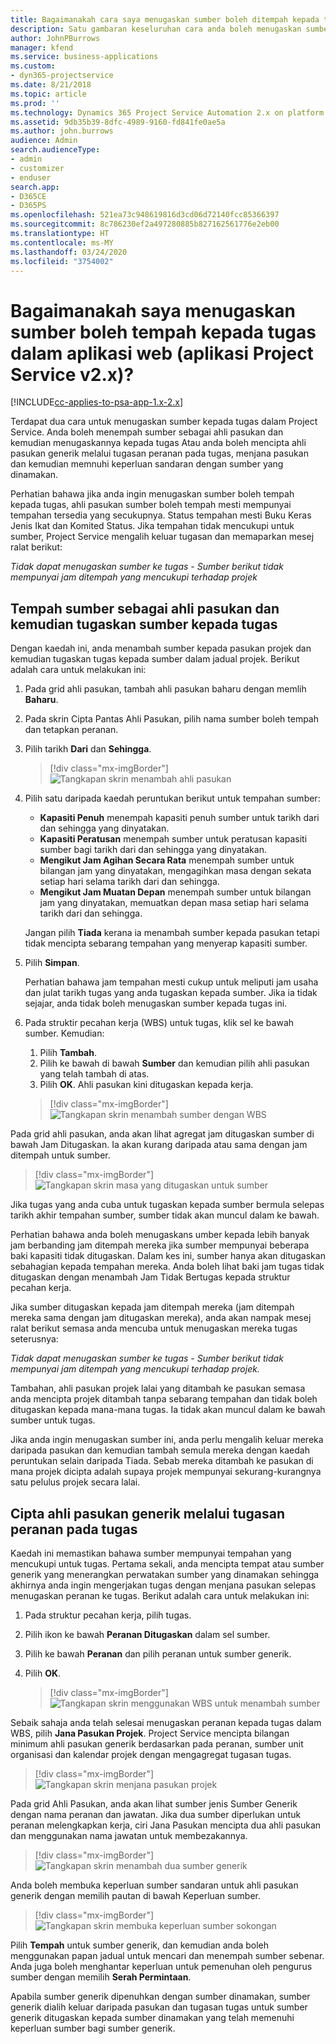 ```yaml
---
title: Bagaimanakah cara saya menugaskan sumber boleh ditempah kepada tugas dalam aplikasi web?
description: Satu gambaran keseluruhan cara anda boleh menugaskan sumber boleh ditempah.
author: JohnPBurrows
manager: kfend
ms.service: business-applications
ms.custom:
- dyn365-projectservice
ms.date: 8/21/2018
ms.topic: article
ms.prod: ''
ms.technology: Dynamics 365 Project Service Automation 2.x on platform version 9.x
ms.assetid: 9db35b39-8dfc-4989-9160-fd841fe0ae5a
ms.author: john.burrows
audience: Admin
search.audienceType:
- admin
- customizer
- enduser
search.app:
- D365CE
- D365PS
ms.openlocfilehash: 521ea73c948619816d3cd06d72140fcc85366397
ms.sourcegitcommit: 8c786230ef2a497280885b827162561776e2eb00
ms.translationtype: HT
ms.contentlocale: ms-MY
ms.lasthandoff: 03/24/2020
ms.locfileid: "3754002"
---
```

# <a name="how-do-i-assign-a-bookable-resource-to-a-task-in-the-web-app-project-service-app-v2x"></a>Bagaimanakah saya menugaskan sumber boleh tempah kepada tugas dalam aplikasi web (aplikasi Project Service v2.x)?

[!INCLUDE[cc-applies-to-psa-app-1.x-2.x](../includes/cc-applies-to-psa-app-1x-2x.md)]

Terdapat dua cara untuk menugaskan sumber kepada tugas dalam Project Service. Anda boleh menempah sumber sebagai ahli pasukan dan kemudian menugaskannya kepada tugas Atau anda boleh mencipta ahli pasukan generik melalui tugasan peranan pada tugas, menjana pasukan dan kemudian memnuhi keperluan sandaran dengan sumber yang dinamakan.

Perhatian bahawa jika anda ingin menugaskan sumber boleh tempah kepada tugas, ahli pasukan sumber boleh tempah mesti mempunyai tempahan tersedia yang secukupnya. Status tempahan mesti Buku Keras Jenis Ikat dan Komited Status. Jika tempahan tidak mencukupi untuk sumber, Project Service mengalih keluar tugasan dan memaparkan mesej ralat berikut:

*Tidak dapat menugaskan sumber ke tugas - Sumber berikut tidak mempunyai jam ditempah yang mencukupi terhadap projek*

## <a name="book-a-resource-as-a-team-member-and-then-assign-the-resource-to-a-task"></a>Tempah sumber sebagai ahli pasukan dan kemudian tugaskan sumber kepada tugas

Dengan kaedah ini, anda menambah sumber kepada pasukan projek dan kemudian tugaskan tugas kepada sumber dalam jadual projek. Berikut adalah cara untuk melakukan ini:
1.  Pada grid ahli pasukan, tambah ahli pasukan baharu dengan memlih **Baharu**.
2.  Pada skrin Cipta Pantas Ahli Pasukan, pilih nama sumber boleh tempah dan tetapkan peranan.
3.  Pilih tarikh **Dari** dan **Sehingga**.

    > [!div class="mx-imgBorder"] 
    > ![Tangkapan skrin menambah ahli pasukan](media/FAQ-Resources-to-Tasks2-1.png "Tangkapan skrin menambah ahli pasukan")
 
4.  Pilih satu daripada kaedah peruntukan berikut untuk tempahan sumber:
    - **Kapasiti Penuh** menempah kapasiti penuh sumber untuk tarikh dari dan sehingga yang dinyatakan.
    - **Kapasiti Peratusan** menempah sumber untuk peratusan kapasiti sumber bagi tarikh dari dan sehingga yang dinyatakan.
    - **Mengikut Jam Agihan Secara Rata** menempah sumber untuk bilangan jam yang dinyatakan, mengagihkan masa dengan sekata setiap hari selama tarikh dari dan sehingga.
    - **Mengikut Jam Muatan Depan** menempah sumber untuk bilangan jam yang dinyatakan, memuatkan depan masa setiap hari selama tarikh dari dan sehingga.

    Jangan pilih **Tiada** kerana ia menambah sumber kepada pasukan tetapi tidak mencipta sebarang tempahan yang menyerap kapasiti sumber.
5.  Pilih **Simpan**.

    Perhatian bahawa jam tempahan mesti cukup untuk meliputi jam usaha dan julat tarikh tugas yang anda tugaskan kepada sumber. Jika ia tidak sejajar, anda tidak boleh menugaskan sumber kepada tugas ini.

6.  Pada struktir pecahan kerja (WBS) untuk tugas, klik sel ke bawah sumber. Kemudian: 

    1. Pilih **Tambah**.
    2. Pilih ke bawah di bawah **Sumber** dan kemudian pilih ahli pasukan yang telah tambah di atas.
    3. Pilih **OK**. Ahli pasukan kini ditugaskan kepada kerja.

    > [!div class="mx-imgBorder"] 
    > ![Tangkapan skrin menambah sumber dengan WBS](media/FAQ-Resources-to-Tasks2-2.png "Tangkapan skrin menambah sumber dengan WBS")
 
Pada grid ahli pasukan, anda akan lihat agregat jam ditugaskan sumber di bawah Jam Ditugaskan. Ia akan kurang daripada atau sama dengan jam ditempah untuk sumber. 

> [!div class="mx-imgBorder"] 
> ![Tangkapan skrin masa yang ditugaskan untuk sumber](media/FAQ-Resources-to-Tasks2-3.png "Tangkapan skrin masa yang ditugaskan untuk sumber")
 
Jika tugas yang anda cuba untuk tugaskan kepada sumber bermula selepas tarikh akhir tempahan sumber, sumber tidak akan muncul dalam ke bawah.

Perhatian bahawa anda boleh menugaskans umber kepada lebih banyak jam berbanding jam ditempah mereka jika sumber mempunyai beberapa baki kapasiti tidak ditugaskan. Dalam kes ini, sumber hanya akan ditugaskan sebahagian kepada tempahan mereka. Anda boleh lihat baki jam tugas tidak ditugaskan dengan menambah Jam Tidak Bertugas kepada struktur pecahan kerja.

Jika sumber ditugaskan kepada jam ditempah mereka (jam ditempah mereka sama dengan jam ditugaskan mereka), anda akan nampak mesej ralat berikut semasa anda mencuba untuk menugaskan mereka tugas seterusnya:

*Tidak dapat menugaskan sumber ke tugas - Sumber berikut tidak mempunyai jam ditempah yang mencukupi terhadap projek.*

Tambahan, ahli pasukan projek lalai yang ditambah ke pasukan semasa anda mencipta projek ditambah tanpa sebarang tempahan dan tidak boleh ditugaskan kepada mana-mana tugas. Ia tidak akan muncul dalam ke bawah sumber untuk tugas.

Jika anda ingin menugaskan sumber ini, anda perlu mengalih keluar mereka daripada pasukan dan kemudian tambah semula mereka dengan kaedah peruntukan selain daripada Tiada. Sebab mereka ditambah ke pasukan di mana projek dicipta adalah supaya projek mempunyai sekurang-kurangnya satu pelulus projek secara lalai.

## <a name="create-a-generic-team-member-through-role-assignment-on-tasks"></a>Cipta ahli pasukan generik melalui tugasan peranan pada tugas

Kaedah ini memastikan bahawa sumber mempunyai tempahan yang mencukupi untuk tugas. Pertama sekali, anda mencipta tempat atau sumber generik yang menerangkan perwatakan sumber yang dinamakan sehingga akhirnya anda ingin mengerjakan tugas dengan menjana pasukan selepas menugaskan peranan ke tugas. Berikut adalah cara untuk melakukan ini:

1. Pada struktur pecahan kerja, pilih tugas.
2. Pilih ikon ke bawah **Peranan Ditugaskan** dalam sel sumber.
3. Pilih ke bawah **Peranan** dan pilih peranan untuk sumber generik.
4. Pilih **OK**.

    > [!div class="mx-imgBorder"] 
    > ![Tangkapan skrin menggunakan WBS untuk menambah sumber](media/FAQ-Resources-to-Tasks2-4.png "Tangkapan skrin menggunakan WBS untuk menambah sumber")
 
Sebaik sahaja anda telah selesai menugaskan peranan kepada tugas dalam WBS, pilih **Jana Pasukan Projek**. Project Service mencipta bilangan minimum ahli pasukan generik berdasarkan pada peranan, sumber unit organisasi dan kalendar projek dengan mengagregat tugasan tugas.

> [!div class="mx-imgBorder"] 
> ![Tangkapan skrin menjana pasukan projek](media/FAQ-Resources-to-Tasks2-5.png "Tangkapan skrin menjana pasukan projek")
 
Pada grid Ahli Pasukan, anda akan lihat sumber jenis Sumber Generik dengan nama peranan dan jawatan. Jika dua sumber diperlukan untuk peranan melengkapkan kerja, ciri Jana Pasukan mencipta dua ahli pasukan dan menggunakan nama jawatan untuk membezakannya.

> [!div class="mx-imgBorder"] 
> ![Tangkapan skrin menambah dua sumber generik](media/FAQ-Resources-to-Tasks2-6.png "Tangkapan skrin menambah dua sumber generik")
 
Anda boleh membuka keperluan sumber sandaran untuk ahli pasukan generik dengan memilih pautan di bawah Keperluan sumber.

> [!div class="mx-imgBorder"] 
> ![Tangkapan skrin membuka keperluan sumber sokongan](media/FAQ-Resources-to-Tasks2-7.png "Tangkapan skrin membuka keperluan sumber sokongan")

Pilih **Tempah** untuk sumber generik, dan kemudian anda boleh menggunakan papan jadual untuk mencari dan menempah sumber sebenar. Anda juga boleh menghantar keperluan untuk pemenuhan oleh pengurus sumber dengan memilih **Serah Permintaan**.

Apabila sumber generik dipenuhkan dengan sumber dinamakan, sumber generik dialih keluar daripada pasukan dan tugasan tugas untuk sumber generik ditugaskan kepada sumber dinamakan yang telah memenuhi keperluan sumber bagi sumber generik.
 

